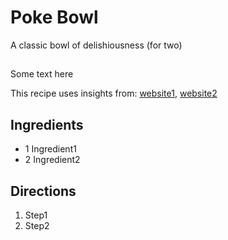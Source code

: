 # Poke Bowl

A classic bowl of delishiousness (for two)

##

Some text here

This recipe uses insights from: [website1](website1), [website2](website2)

## Ingredients

- 1 Ingredient1
- 2 Ingredient2

## Directions

1. Step1
2. Step2
